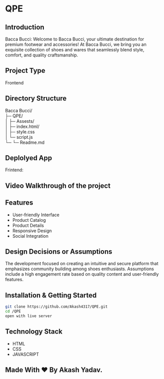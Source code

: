 # QPE

## Introduction
Bacca Bucci: Welcome to Bacca Bucci, your ultimate destination for premium footwear and accessories! At Bacca Bucci, we bring you an exquisite collection of shoes and wares that seamlessly blend style, comfort, and quality craftsmanship.

## Project Type
Frontend

## Directory Structure
Bacca Bucci/<br>
├─ QPE/<br>
│  ├─ Assests/<br>
│  ├─ index.html/<br>
│  ├─ style.css<br>
│  └─ script.js<br>
└─  └─ Readme.md<br>

## Deplolyed App
Frintend: 

## Video Walkthrough of the project


## Features
- User-friendly Interface
- Product Catalog
- Product Details
- Responsive Design
- Social Integration

## Design Decisions or Assumptions
The development focused on creating an intuitive and secure platform that emphasizes community building among shoes enthusiasts. Assumptions include a high engagement rate based on quality content and user-friendly features.

## Installation & Getting Started
```bash
git clone https://github.com/Akash4317/QPE.git
cd /QPE
open with live server
```

## Technology Stack
- HTML
- CSS
- JAVASCRIPT

## Made With ❤️ By Akash Yadav.

